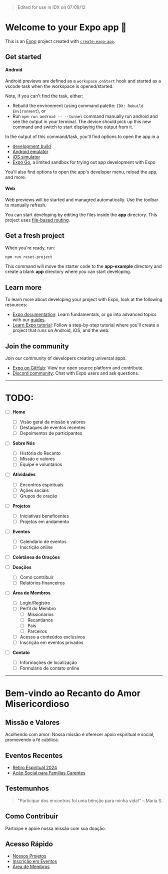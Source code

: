 > Edited for use in IDX on 07/09/12

# Welcome to your Expo app 👋

This is an [Expo](https://expo.dev) project created with [`create-expo-app`](https://www.npmjs.com/package/create-expo-app).

## Get started

#### Android

Android previews are defined as a `workspace.onStart` hook and started as a vscode task when the workspace is opened/started.

Note, if you can't find the task, either:
- Rebuild the environment (using command palette: `IDX: Rebuild Environment`), or
- Run `npm run android -- --tunnel` command manually run android and see the output in your terminal. The device should pick up this new command and switch to start displaying the output from it.

In the output of this command/task, you'll find options to open the app in a

- [development build](https://docs.expo.dev/develop/development-builds/introduction/)
- [Android emulator](https://docs.expo.dev/workflow/android-studio-emulator/)
- [iOS simulator](https://docs.expo.dev/workflow/ios-simulator/)
- [Expo Go](https://expo.dev/go), a limited sandbox for trying out app development with Expo

You'll also find options to open the app's developer menu, reload the app, and more.

#### Web

Web previews will be started and managred automatically. Use the toolbar to manually refresh.

You can start developing by editing the files inside the **app** directory. This project uses [file-based routing](https://docs.expo.dev/router/introduction).

## Get a fresh project

When you're ready, run:

```bash
npm run reset-project
```

This command will move the starter code to the **app-example** directory and create a blank **app** directory where you can start developing.

## Learn more

To learn more about developing your project with Expo, look at the following resources:

- [Expo documentation](https://docs.expo.dev/): Learn fundamentals, or go into advanced topics with our [guides](https://docs.expo.dev/guides).
- [Learn Expo tutorial](https://docs.expo.dev/tutorial/introduction/): Follow a step-by-step tutorial where you'll create a project that runs on Android, iOS, and the web.

## Join the community

Join our community of developers creating universal apps.

- [Expo on GitHub](https://github.com/expo/expo): View our open source platform and contribute.
- [Discord community](https://chat.expo.dev): Chat with Expo users and ask questions.
--------
# TODO:
- [ ] **Home**
  - [ ] Visão geral da missão e valores
  - [ ] Destaques de eventos recentes
  - [ ] Depoimentos de participantes

- [ ] **Sobre Nós**
  - [ ] História do Recanto
  - [ ] Missão e valores
  - [ ] Equipe e voluntários

- [ ] **Atividades**
  - [ ] Encontros espirituais
  - [ ] Ações sociais
  - [ ] Grupos de oração

- [ ] **Projetos**
  - [ ] Iniciativas beneficentes
  - [ ] Projetos em andamento

- [ ] **Eventos**
  - [ ] Calendário de eventos
  - [ ] Inscrição online
     
- [ ] **Coletânea de Orações**

- [ ] **Doações**
  - [ ] Como contribuir
  - [ ] Relatórios financeiros

- [ ] **Área de Membros**
  - [ ] Login/Registro
  - [ ] Perfil do Membro
    - [ ] Missionarios
    - [ ] Recantianos
    - [ ] Pais
    - [ ] Parceiros 
  - [ ] Acesso a conteúdos exclusivos
  - [ ] Inscrição em eventos privados

- [ ] **Contato**
  - [ ] Informações de localização
  - [ ] Formulário de contato online
----
# Bem-vindo ao Recanto do Amor Misericordioso

## Missão e Valores
Acolhendo com amor: Nossa missão é oferecer apoio espiritual e social, promovendo a fé católica.

## Eventos Recentes
- [Retiro Espiritual 2024]()
- [Ação Social para Famílias Carentes]()

## Testemunhos
> "Participar dos encontros foi uma bênção para minha vida!" – Maria S.

## Como Contribuir
Participe e apoie nossa missão com sua doação.

## Acesso Rápido
- [Nossos Projetos]()
- [Inscrição em Eventos]()
- [Área de Membros]()

  
